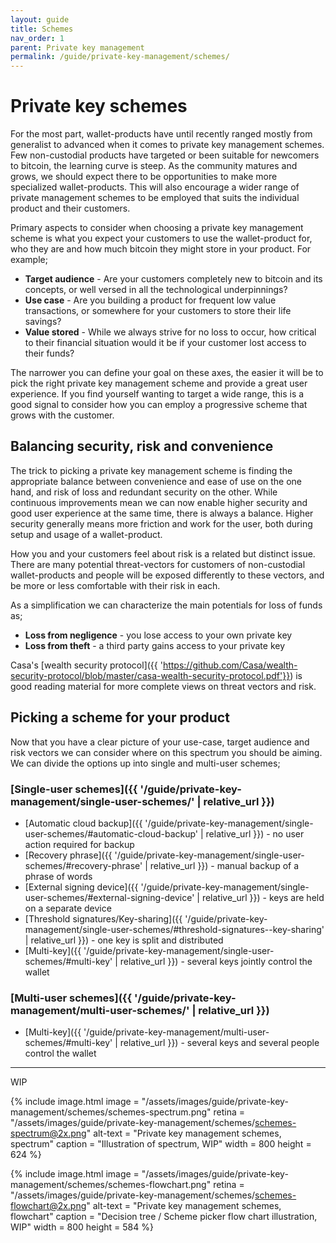 ```yaml
---
layout: guide
title: Schemes
nav_order: 1
parent: Private key management
permalink: /guide/private-key-management/schemes/
---
```


# Private key schemes

For the most part, wallet-products have until recently ranged mostly from generalist to advanced when it comes to private key management schemes. Few non-custodial products have targeted or been suitable for newcomers to bitcoin, the learning curve is steep. As the community matures and grows, we should expect there to be opportunities to make more specialized wallet-products. This will also encourage a wider range of private management schemes to be employed that suits the individual product and their customers.

Primary aspects to consider when choosing a private key management scheme is what you expect your customers to use the wallet-product for, who they are and how much bitcoin they might store in your product. For example;


* **Target audience** - Are your customers completely new to bitcoin and its concepts, or well versed in all the technological underpinnings?
* **Use case** - Are you building a product for frequent low value transactions, or somewhere for your customers to store their life savings?
* **Value stored** - While we always strive for no loss to occur, how critical to their financial situation would it be if your customer lost access to their funds?


The narrower you can define your goal on these axes, the easier it will be to pick the right private key management scheme and provide a great user experience. If you find yourself wanting to target a wide range, this is a good signal to consider how you can employ a progressive scheme that grows with the customer. 

## Balancing security, risk and convenience

The trick to picking a private key management scheme is finding the appropriate balance between convenience and ease of use on the one hand, and risk of loss and redundant security on the other. While continuous improvements mean we can now enable higher security and good user experience at the same time, there is always a balance. Higher security generally means more friction and work for the user, both during setup and usage of a wallet-product. 

How you and your customers feel about risk is a related but distinct issue. There are many potential threat-vectors for customers of non-custodial wallet-products and people will be exposed differently to these vectors, and be more or less comfortable with their risk in each. 

As a simplification we can characterize the main potentials for loss of funds as;

* **Loss from negligence** - you lose access to your own private key
* **Loss from theft** - a third party gains access to your private key

Casa's [wealth security protocol]({{ 'https://github.com/Casa/wealth-security-protocol/blob/master/casa-wealth-security-protocol.pdf'}}) is good reading material for more complete views on threat vectors and risk.

## Picking a scheme for your product

Now that you have a clear picture of your use-case, target audience and risk vectors we can consider where on this spectrum you should be aiming. 
We can divide the options up into single and multi-user schemes;

### [Single-user schemes]({{ '/guide/private-key-management/single-user-schemes/' | relative_url }})
- [Automatic cloud backup]({{ '/guide/private-key-management/single-user-schemes/#automatic-cloud-backup' | relative_url }}) - no user action required for backup
- [Recovery phrase]({{ '/guide/private-key-management/single-user-schemes/#recovery-phrase' | relative_url }}) - manual backup of a phrase of words
- [External signing device]({{ '/guide/private-key-management/single-user-schemes/#external-signing-device' | relative_url }}) - keys are held on a separate device
- [Threshold signatures/Key-sharing]({{ '/guide/private-key-management/single-user-schemes/#threshold-signatures--key-sharing' | relative_url }}) - one key is split and distributed
- [Multi-key]({{ '/guide/private-key-management/single-user-schemes/#multi-key' | relative_url }}) - several keys jointly control the wallet

### [Multi-user schemes]({{ '/guide/private-key-management/multi-user-schemes/' | relative_url }})
- [Multi-key]({{ '/guide/private-key-management/multi-user-schemes/#multi-key' | relative_url }}) - several keys and several people control the wallet

---
WIP

{% include image.html
   image = "/assets/images/guide/private-key-management/schemes/schemes-spectrum.png"
   retina = "/assets/images/guide/private-key-management/schemes/schemes-spectrum@2x.png"
   alt-text = "Private key management schemes, spectrum"
   caption = "Illustration of spectrum, WIP"
   width = 800
   height = 624
%}

{% include image.html
   image = "/assets/images/guide/private-key-management/schemes/schemes-flowchart.png"
   retina = "/assets/images/guide/private-key-management/schemes/schemes-flowchart@2x.png"
   alt-text = "Private key management schemes, flowchart"
   caption = "Decision tree / Scheme picker flow chart illustration, WIP"
   width = 800
   height = 584
%}